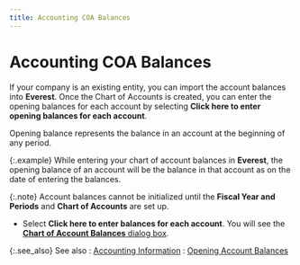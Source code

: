 ```yaml
---
title: Accounting COA Balances
---
```


# Accounting COA Balances


If your company is an existing entity, you can import the account balances  into **Everest**. Once the Chart of  Accounts is created, you can enter the opening balances for each account  by selecting **Click here to enter opening 
 balances for each account**.


Opening balance represents the balance in an account at the beginning  of any period.


{:.example}
While entering your chart of account balances  in **Everest**, the opening balance  of an account will be the balance in that account as on the date of entering  the balances.


{:.note}
Account balances cannot be initialized until  the **Fiscal Year and Periods** and  **Chart of Accounts** are set up.

- Select **Click 
 here to enter balances for each account**. You will see the [**Chart of Account Balances** dialog box]({{site.sc_baseurl}}/misc/chart_of_account_balances_dialog_box.html).



{:.see_also}
See also
: [Accounting  Information]({{site.sc_baseurl}}/the-company-creation-wizard/accounting/accounting_information_setupco.html)
: [Opening Account  Balances]({{site.sc_baseurl}}/the-company-creation-wizard/accounting/opening_account_balances.html)
